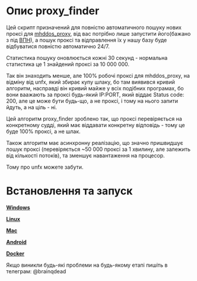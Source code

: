 # Опис proxy_finder

Цей скрипт призначений для повністю автоматичного пошуку нових проксі для [mhddos_proxy](https://github.com/porthole-ascend-cinnamon/mhddos_proxy), 
від вас потрібно лише запустити його(бажано з під [ВПН](https://auto-ddos.notion.site/VPN-5e45e0aadccc449e83fea45d56385b54)), а пошук проксі та відправлення їх у нашу базу буде відбуватися повністю автоматично 24/7.  
  
Статистика пошуку оновлюється кожні 30 секунд - нормальна статистика це 1 знайдений проксі за 10 000 000.  
  
Так він знаходить менше, але 100% робочі проксі для mhddos_proxy, на відміну від unfx, який збирає купу шлаку, бо там виявився кривий алгоритм, насправді він кривий майже у всіх подібних програмах, бо вони ваажають за проксі будь-який IP:PORT, який віддає Status code: 200, але це може бути будь-що, а не проксі, і тому на нього запити йдуть, а на ціль - ні.  
  
Цей алгоритм proxy_finder зроблено так, що проксі перевіряється на конкретному судді, який має віддавати конкретну відповідь - тому це буде 100% проксі, а не шлак.  
  
Також алгоритм має асинхронну реалізацію, що значно пришвидшує пошук проксі (перевіряється ~50 000 проксі за 1 хвилину, але залежить від кількості потоків), та зменшує навантаження на процесор.  
  
Тому про unfx можете забути.

# Встановлення та запуск

[**Windows**](/instructions/Windows.md)  
  
[**Linux**](/instructions/Linux.md)  
  
[**Mac**](/instructions/Mac.md)  
  
[**Android**](/instructions/Android.md)  
  
[**Docker**](/instructions/Docker.md)

Якщо виникли будь-які проблеми на будь-якому етапі пишіть в телеграм: @brainqdead
